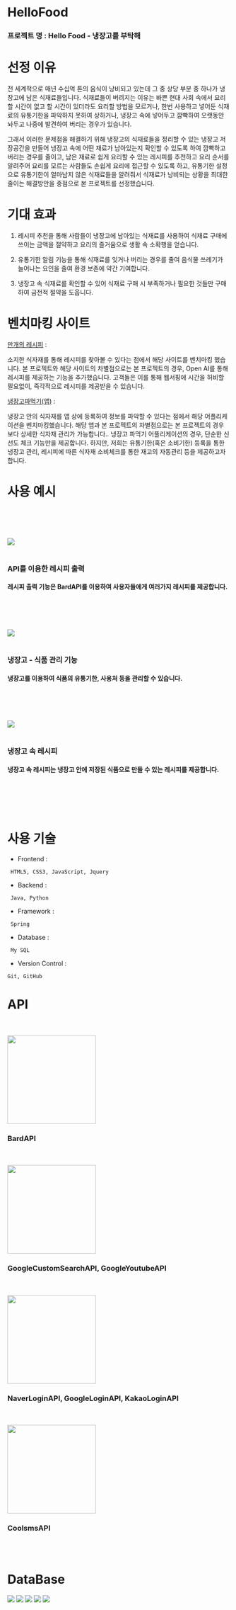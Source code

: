 

# HelloFood

<h3>프로젝트 명 : Hello Food - 냉장고를 부탁해</h3>

# 선정 이유

전 세계적으로 매년 수십억 톤의 음식이 낭비되고 있는데 그 중 상당 부분 중 하나가 냉장고에 남은 식재료들입니다.
식재료들이 버려지는 이유는
바쁜 현대 사회 속에서 요리할 시간이 없고 할 시간이 있더라도 요리할 방법을 모르거나,
한번 사용하고 넣어둔 식재료의 유통기한을 파악하지 못하여 상하거나,
냉장고 속에 넣어두고 깜빡하여 오랫동안 놔두고 나중에 발견하여 버리는 경우가 있습니다.

그래서 이러한 문제점을 해결하기 위해
냉장고의 식재료들을 정리할 수 있는 냉장고 저장공간을 만들어 냉장고 속에 어떤 재료가 남아있는지 확인할 수 있도록 하여 깜빡하고 버리는 경우를 줄이고,
남은 재료로 쉽게 요리할 수 있는 레시피를 추천하고 요리 순서를 알려주어 요리를 모르는 사람들도 손쉽게 요리에 접근할 수 있도록 하고,
유통기한 설정으로 유통기한이 얼마남지 않은 식재료들을 알려줘서 식재료가 낭비되는 상황을 최대한 줄이는 해결방안을 중점으로 본 프로젝트를 선정했습니다.

# 기대 효과

1. 레시피 추천을 통해 사람들이 냉장고에 남아있는 식재료를 사용하여 식재료 구매에 쓰이는 금액을 절약하고 요리의 즐거움으로 생활 속 소확행을 얻습니다.


2. 유통기한 알림 기능을 통해 식재료를 잊거나 버리는 경우를 줄여 음식물 쓰레기가 늘어나는 요인을 줄여 환경 보존에 약간 기여합니다.


3. 냉장고 속 식재료를 확인할 수 있어 식재료 구매 시 부족하거나 필요한 것들만 구매하여 금전적 절약을 도웁니다.
   

# 벤치마킹 사이트

[만개의 레시피](https://www.10000recipe.com/ranking/home_new.html) :

소지한 식자재를 통해 레시피를 찾아볼 수 있다는 점에서 해당 사이트를 벤치마킹 했습니다. 본 프로젝트와 해당 사이트의 차별점으로는 본 프로젝트의 경우, Open AI를 통해 레시피를 제공하는 기능을 추가했습니다. 고객들은 이를 통해 웹서핑에 시간을 허비할 필요없이, 즉각적으로 레시피를 제공받을 수 있습니다.


[냉장고파먹기(앱)](https://apps.apple.com/kr/app/%EB%83%89%EC%9E%A5%EA%B3%A0-%ED%8C%8C%EB%A8%B9%EA%B8%B0/id1623066651) :

냉장고 안의 식자재를 앱 상에 등록하여 정보를 파악할 수 있다는 점에서 해당 어플리케이션을 벤치마킹했습니다. 해당 앱과 본 프로젝트의 차별점으로는 본 프로젝트의 경우 보다 상세한 식자재 관리가 가능합니다.. 냉장고 파먹기 어플리케이션의 경우, 단순한 신선도 체크 기능만을 제공합니다. 하지만, 저희는 유통기한(혹은 소비기한) 등록을 통한 냉장고 관리,  레시피에 따른 식자재 소비체크를 통한 재고의 자동관리 등을 제공하고자 합니다.

# 사용 예시
<br>
<br>
<br>
<br>
<img src="image/getRecipe.gif"/>
<br>
<br>
<h3>API를 이용한 레시피 출력</h3>

<h4>레시피 출력 기능은 BardAPI를 이용하여 사용자들에게 여러가지 레시피를 제공합니다.</h4>
<br>
<br>
<br>
<br>
<img src="image/refrigerator.gif"/>
<br>
<br>
<h3>냉장고 - 식품 관리 기능</h3>

<h4>냉장고를 이용하여 식품의 유통기한, 사용처 등을 관리할 수 있습니다.</h4>
<br>
<br>
<br>
<br>
<img src="image/refrigeratorRecipe.gif"/>
<br>
<br>
<h3>냉장고 속 레시피</h3>

<h4>냉장고 속 레시피는 냉장고 안에 저장된 식품으로 만들 수 있는 레시피를 제공합니다.</h4>
<br>
<br>
<br>
<br>

# 사용 기술

- Frontend :
```
 HTML5, CSS3, JavaScript, Jquery
```
- Backend :
```
 Java, Python
```
- Framework :
```
 Spring
```
- Database :
```
 My SQL
```
- Version Control :
```
Git, GitHub
```
# API

<br>
<br>
<img src="image/Google-Bard-API.jpg" width="200px"/>

 <h3>BardAPI</h3>
<br>
<br>
 <img src="image/Google Custom Search API.jpg" width="200px"/>
 
 <h3>GoogleCustomSearchAPI, GoogleYoutubeAPI</h3>
<br>
<br>
 <img src="image/loginAPI.jpg" width="200px"/>
 
 <h3>NaverLoginAPI, GoogleLoginAPI, KakaoLoginAPI</h3>
<br>
<br>
<img src="image/coolsms.png" width="200px"/>

 <h3>CoolsmsAPI</h3>
<br>
<br>

# DataBase

<img src="image/TotalDB.png"/>

<img src="image/refDB.png"/>

<img src="image/recipeDB.png"/>

<img src="image/cookDB.png"/>

<img src="image/memberDB.png"/>
